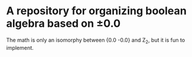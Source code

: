 # A repository for organizing boolean algebra based on ±0.0

The math is only an isomorphy between {0.0 -0.0} and Z<sub>2</sub>, but it is fun to implement.

